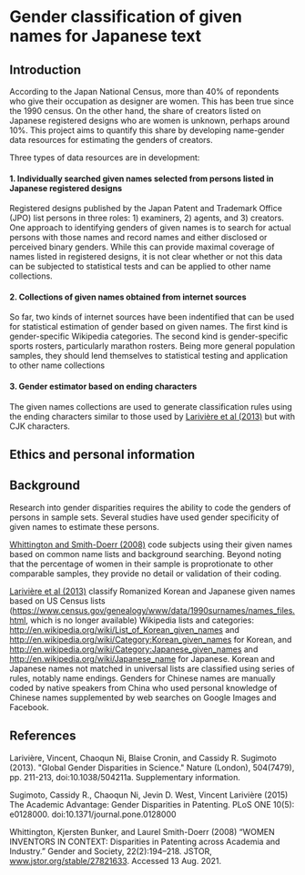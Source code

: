 # Gender classification of given names for Japanese text

## Introduction

According to the Japan National Census, more than 40% of repondents who give their occupation as designer are women. This has been true since the 1990 census. On the other hand, the share of creators listed on Japanese registered designs who are women is unknown, perhaps around 10%. This project aims to quantify this share by developing name-gender data resources for estimating the genders of creators.

Three types of data resources are in development:

#### 1. Individually searched given names selected from persons listed in Japanese registered designs

Registered designs published by the Japan Patent and Trademark Office (JPO) list persons in three roles: 1) examiners, 2) agents, and 3) creators. One approach to identifying genders of given names is to search for actual persons with those names and record names and either disclosed or perceived binary genders. While this can provide maximal coverage of names listed in registered designs, it is not clear whether or not this data can be subjected to statistical tests and can be applied to other name collections.

#### 2. Collections of given names obtained from internet sources

So far, two kinds of internet sources have been indentified that can be used for statistical estimation of gender based on given names. The first kind is gender-specific Wikipedia categories. The second kind is gender-specific sports rosters, particularly marathon rosters. Being more general population samples, they should lend themselves to statistical testing and application to other name collections

#### 3. Gender estimator based on ending characters

The given names collections are used to generate classification rules using the ending characters similar to those used by <a href="#LariviereEtal2013">Larivière et al (2013)</a> but with CJK characters.

## Ethics and personal information

## Background

Research into gender disparities requires the ability to code the genders of persons in sample sets. Several studies have used gender specificity of given names to estimate these persons.

<a href="#WhittingtonSmith-Doerr2008">Whittington and Smith-Doerr (2008)</a> code subjects using their given names based on common name lists and background searching. Beyond noting that the percentage of women in their sample is proprotionate to other comparable samples, they provide no detail or validation of their coding.

<a href="#LariviereEtal2013">Larivière et al (2013)</a> classify Romanized Korean and Japanese given names based on US Census lists (https://www.census.gov/genealogy/www/data/1990surnames/names_files.html, which is no longer available) Wikipedia lists and categories: http://en.wikipedia.org/wiki/List_of_Korean_given_names and http://en.wikipedia.org/wiki/Category:Korean_given_names for Korean, and http://en.wikipedia.org/wiki/Category:Japanese_given_names and http://en.wikipedia.org/wiki/Japanese_name for Japanese. Korean and Japanese names not matched in universal lists are classified using series of rules, notably name endings. Genders for Chinese names are manually coded by native speakers from China who used personal knowledge of Chinese names supplemented by web searches on Google Images and Facebook.

## References
<a id="LariviereEtal2013">Larivière, Vincent, Chaoqun Ni, Blaise Cronin, and Cassidy R. Sugimoto (2013).</a> "Global Gender Disparities in Science." Nature (London), 504(7479), pp. 211-213, doi:10.1038/504211a. Supplementary information.

<a id="SugimotoEtal2015">Sugimoto, Cassidy R., Chaoqun Ni, Jevin D. West, Vincent Larivière (2015)</a> The Academic Advantage: Gender Disparities in Patenting. PLoS ONE 10(5): e0128000. doi:10.1371/journal.pone.0128000

<a id="WhittingtonSmith-Doerr2008">Whittington, Kjersten Bunker, and Laurel Smith-Doerr (2008)</a> “WOMEN INVENTORS IN CONTEXT: Disparities in Patenting across Academia and Industry.” Gender and Society, 22(2):194–218. JSTOR, www.jstor.org/stable/27821633. Accessed 13 Aug. 2021.